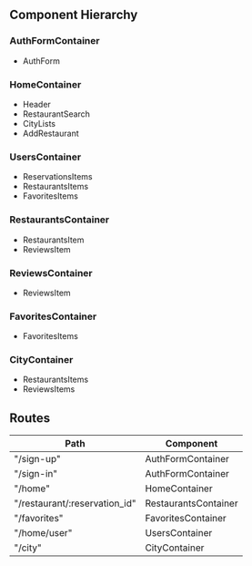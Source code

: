 <h2>Component Hierarchy</h2>

<h3>AuthFormContainer</h3>

* AuthForm

<h3>HomeContainer</h3>

* Header
* RestaurantSearch
* CityLists
* AddRestaurant

<h3>UsersContainer</h3>

* ReservationsItems
* RestaurantsItems
* FavoritesItems

<h3>RestaurantsContainer</h3>

* RestaurantsItem
* ReviewsItem

<h3>ReviewsContainer</h3>

* ReviewsItem

<h3>FavoritesContainer</h3>

* FavoritesItems

<h3>CityContainer</h3>

* RestaurantsItems
* ReviewsItems


<h2>Routes</h2>

| Path | Component |
| --- | ---|
| "/sign-up" | AuthFormContainer |
| "/sign-in" | AuthFormContainer |
| "/home" | HomeContainer |
| "/restaurant/:reservation_id" | RestaurantsContainer |
| "/favorites" | FavoritesContainer |
| "/home/user" | UsersContainer |
| "/city" | CityContainer |
